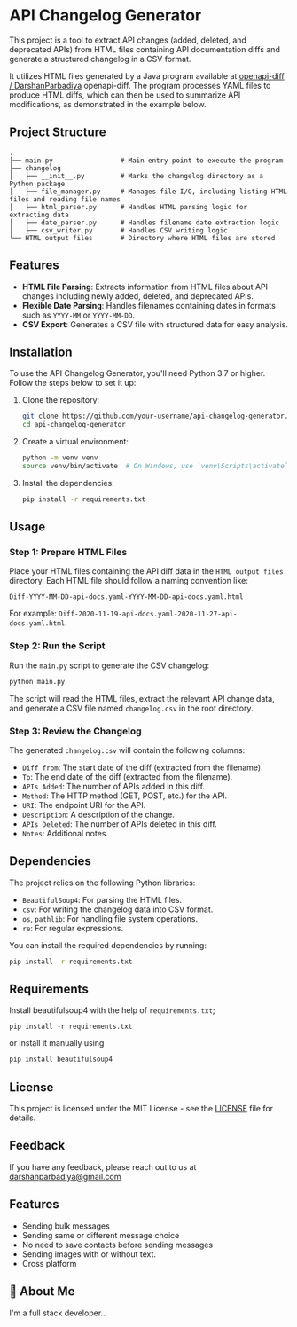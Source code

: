 # API Changelog Generator

This project is a tool to extract API changes (added, deleted, and deprecated APIs) from HTML files containing API documentation diffs and generate a structured changelog in a CSV format.

It utilizes HTML files generated by a Java program available at [ openapi-diff / DarshanParbadiya](https://github.com/DarshanParbadiya/openapi-diff)  openapi-diff. The program processes YAML files to produce HTML diffs, which can then be used to summarize API modifications, as demonstrated in the example below.

## Project Structure

```
.
├── main.py                 # Main entry point to execute the program
├── changelog
│   ├── __init__.py         # Marks the changelog directory as a Python package
│   ├── file_manager.py     # Manages file I/O, including listing HTML files and reading file names
│   ├── html_parser.py      # Handles HTML parsing logic for extracting data
│   ├── date_parser.py      # Handles filename date extraction logic
│   ├── csv_writer.py       # Handles CSV writing logic
└── HTML output files       # Directory where HTML files are stored
```

## Features

- **HTML File Parsing**: Extracts information from HTML files about API changes including newly added, deleted, and deprecated APIs.
- **Flexible Date Parsing**: Handles filenames containing dates in formats such as `YYYY-MM` or `YYYY-MM-DD`.
- **CSV Export**: Generates a CSV file with structured data for easy analysis.
  
## Installation

To use the API Changelog Generator, you'll need Python 3.7 or higher. Follow the steps below to set it up:

1. Clone the repository:

   ```bash
   git clone https://github.com/your-username/api-changelog-generator.git
   cd api-changelog-generator
   ```

2. Create a virtual environment:

   ```bash
   python -m venv venv
   source venv/bin/activate  # On Windows, use `venv\Scripts\activate`
   ```

3. Install the dependencies:

   ```bash
   pip install -r requirements.txt
   ```

## Usage

### Step 1: Prepare HTML Files

Place your HTML files containing the API diff data in the `HTML output files` directory. Each HTML file should follow a naming convention like:

```
Diff-YYYY-MM-DD-api-docs.yaml-YYYY-MM-DD-api-docs.yaml.html
```

For example: `Diff-2020-11-19-api-docs.yaml-2020-11-27-api-docs.yaml.html`.

### Step 2: Run the Script

Run the `main.py` script to generate the CSV changelog:

```bash
python main.py
```

The script will read the HTML files, extract the relevant API change data, and generate a CSV file named `changelog.csv` in the root directory.

### Step 3: Review the Changelog

The generated `changelog.csv` will contain the following columns:

- `Diff from`: The start date of the diff (extracted from the filename).
- `To`: The end date of the diff (extracted from the filename).
- `APIs Added`: The number of APIs added in this diff.
- `Method`: The HTTP method (GET, POST, etc.) for the API.
- `URI`: The endpoint URI for the API.
- `Description`: A description of the change.
- `APIs Deleted`: The number of APIs deleted in this diff.
- `Notes`: Additional notes.

## Dependencies

The project relies on the following Python libraries:

- `BeautifulSoup4`: For parsing the HTML files.
- `csv`: For writing the changelog data into CSV format.
- `os`, `pathlib`: For handling file system operations.
- `re`: For regular expressions.

You can install the required dependencies by running:

```bash
pip install -r requirements.txt
```

## Requirements
Install beautifulsoup4 with the help of `requirements.txt`;

```plaintext
pip install -r requirements.txt
```

or install it manually using
```cmd
pip install beautifulsoup4
```

## License

This project is licensed under the MIT License - see the [LICENSE](LICENSE) file for details.


## Feedback

If you have any feedback, please reach out to us at darshanparbadiya@gmail.com

## Features

- Sending bulk messages
- Sending same or different message choice
- No need to save contacts before sending messages
- Sending images with or without text.
- Cross platform

## 🚀 About Me

I'm a full stack developer...

